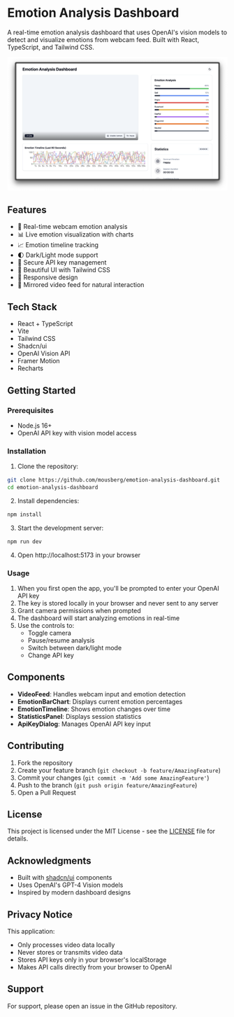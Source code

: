 # Emotion Analysis Dashboard

A real-time emotion analysis dashboard that uses OpenAI's vision models to detect and visualize emotions from webcam feed. Built with React, TypeScript, and Tailwind CSS.

![Emotion Analysis Dashboard](public/dashboard-preview.png)

## Features

- 🎥 Real-time webcam emotion analysis
- 📊 Live emotion visualization with charts
- 📈 Emotion timeline tracking
- 🌓 Dark/Light mode support
- 🔐 Secure API key management
- 🎨 Beautiful UI with Tailwind CSS
- 📱 Responsive design
- 🔄 Mirrored video feed for natural interaction

## Tech Stack

- React + TypeScript
- Vite
- Tailwind CSS
- Shadcn/ui
- OpenAI Vision API
- Framer Motion
- Recharts

## Getting Started

### Prerequisites

- Node.js 16+
- OpenAI API key with vision model access

### Installation

1. Clone the repository:
```bash
git clone https://github.com/mousberg/emotion-analysis-dashboard.git
cd emotion-analysis-dashboard
```

2. Install dependencies:
```bash
npm install
```

3. Start the development server:
```bash
npm run dev
```

4. Open http://localhost:5173 in your browser

### Usage

1. When you first open the app, you'll be prompted to enter your OpenAI API key
2. The key is stored locally in your browser and never sent to any server
3. Grant camera permissions when prompted
4. The dashboard will start analyzing emotions in real-time
5. Use the controls to:
   - Toggle camera
   - Pause/resume analysis
   - Switch between dark/light mode
   - Change API key

## Components

- **VideoFeed**: Handles webcam input and emotion detection
- **EmotionBarChart**: Displays current emotion percentages
- **EmotionTimeline**: Shows emotion changes over time
- **StatisticsPanel**: Displays session statistics
- **ApiKeyDialog**: Manages OpenAI API key input

## Contributing

1. Fork the repository
2. Create your feature branch (`git checkout -b feature/AmazingFeature`)
3. Commit your changes (`git commit -m 'Add some AmazingFeature'`)
4. Push to the branch (`git push origin feature/AmazingFeature`)
5. Open a Pull Request

## License

This project is licensed under the MIT License - see the [LICENSE](LICENSE) file for details.

## Acknowledgments

- Built with [shadcn/ui](https://ui.shadcn.com/) components
- Uses OpenAI's GPT-4 Vision models
- Inspired by modern dashboard designs

## Privacy Notice

This application:
- Only processes video data locally
- Never stores or transmits video data
- Stores API keys only in your browser's localStorage
- Makes API calls directly from your browser to OpenAI

## Support

For support, please open an issue in the GitHub repository.
